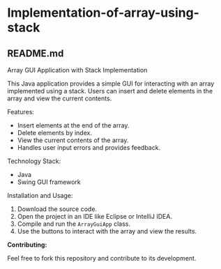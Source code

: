 # Implementation-of-array-using-stack
## README.md

Array GUI Application with Stack Implementation

This Java application provides a simple GUI for interacting with an array implemented using a stack. Users can insert and delete elements in the array and view the current contents.

Features:

* Insert elements at the end of the array.
* Delete elements by index.
* View the current contents of the array.
* Handles user input errors and provides feedback.

Technology Stack:

* Java
* Swing GUI framework

Installation and Usage:

1. Download the source code.
2. Open the project in an IDE like Eclipse or IntelliJ IDEA.
3. Compile and run the `ArrayGuiApp` class.
4. Use the buttons to interact with the array and view the results.


**Contributing:**

Feel free to fork this repository and contribute to its development.

